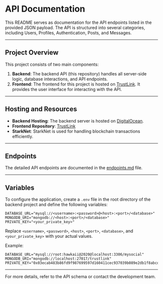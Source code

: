 # API Documentation

This README serves as documentation for the API endpoints listed in the provided JSON payload. The API is structured into several categories, including Users, Profiles, Authentication, Posts, and Messages.

---

## Project Overview

This project consists of two main components:

1. **Backend**: The backend API (this repository) handles all server-side logic, database interactions, and API endpoints.
2. **Frontend**: The frontend for this project is hosted on [TrustLink](https://github.com/hawkaii/TrustLink). It provides the user interface for interacting with the API.

---

## Hosting and Resources

- **Backend Hosting**: The backend server is hosted on [DigitalOcean](https://www.digitalocean.com).
- **Frontend Repository**: [TrustLink](https://github.com/hawkaii/TrustLink)
- **StarkNet**: StarkNet is used for handling blockchain transactions efficiently.

---

## Endpoints

The detailed API endpoints are documented in the [endpoints.md](./endpoints.md) file.

---

## Variables

To configure the application, create a `.env` file in the root directory of the backend project and define the following variables:

```
DATABASE_URL="mysql://<username>:<password>@<host>:<port>/<database>"
MONGODB_URI="mongodb://<host>:<port>/<database>"
PRIVATE_KEY="<your_private_key>"
```

Replace `<username>`, `<password>`, `<host>`, `<port>`, `<database>`, and `<your_private_key>` with your actual values.

Example:
```
DATABASE_URL="mysql://root:hawkaii@2020@localhost:3306/mysocial"
MONGODB_URI="mongodb://localhost:27017/trustlink"
PRIVATE_KEY="0x03ecab483b86fd9f987699597d160411cec937039b089e2db1f8abcd58679a1e"
```

---

For more details, refer to the API schema or contact the development team.
